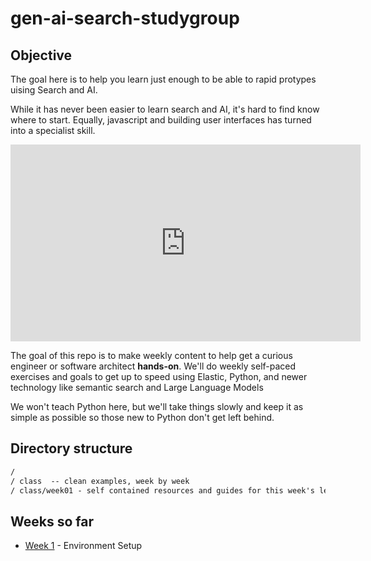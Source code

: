 # gen-ai-search-studygroup

## Objective

The goal here is to help you learn just enough to be able to rapid protypes uising Search and AI.

While it has never been easier to learn search and AI, it's hard to find know where to start.  Equally, javascript and building user interfaces has turned into a specialist skill.

<iframe width="560" height="315" src="https://www.youtube.com/embed/Uo3cL4nrGOk?si=BFkGKMEo_IBdzb-7" title="YouTube video player" frameborder="0" allow="accelerometer; autoplay; clipboard-write; encrypted-media; gyroscope; picture-in-picture; web-share" allowfullscreen></iframe>

The goal of this repo is to make weekly content to help get a curious engineer or software architect **hands-on**. We'll do weekly self-paced exercises and goals to get up to speed using Elastic, Python, and newer technology like semantic search and Large Language Models

We won't teach Python here, but we'll take things slowly and keep it as simple as possible so those new to Python don't get left behind. 


## Directory structure

```txt
/
/ class  -- clean examples, week by week
/ class/week01 - self contained resources and guides for this week's learning
```

## Weeks so far

* [Week 1](class/week01/README.md) - Environment Setup
